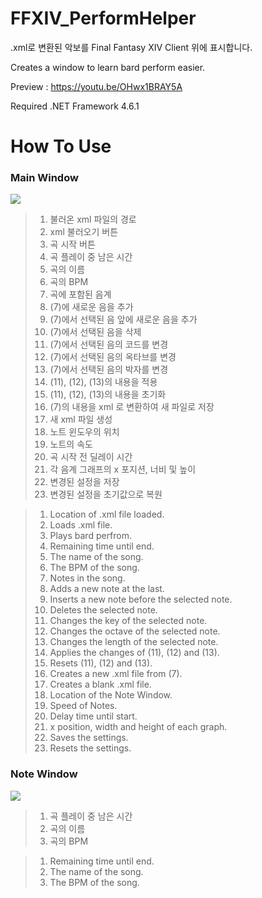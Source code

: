 # FFXIV_PerformHelper

.xml로 변환된 악보를 Final Fantasy XIV Client 위에 표시합니다.

Creates a window to learn bard perform easier.

Preview : https://youtu.be/OHwx1BRAY5A

Required .NET Framework 4.6.1

# How To Use

### Main Window
<img src="https://user-images.githubusercontent.com/45890606/50404957-579e0f80-07f1-11e9-8878-a7c0c0ef85e6.jpg">

>1. 불러온 xml 파일의 경로
>2. xml 불러오기 버튼
>3. 곡 시작 버튼
>4. 곡 플레이 중 남은 시간
>5. 곡의 이름
>6. 곡의 BPM
>7. 곡에 포함된 음계
>8. (7)에 새로운 음을 추가
>9. (7)에서 선택된 음 앞에 새로운 음을 추가
>10. (7)에서 선택된 음을 삭제
>11. (7)에서 선택된 음의 코드를 변경
>12. (7)에서 선택된 음의 옥타브를 변경
>13. (7)에서 선택된 음의 박자를 변경
>14. (11), (12), (13)의 내용을 적용
>15. (11), (12), (13)의 내용을 초기화
>16. (7)의 내용을 xml 로 변환하여 새 파일로 저장
>17. 새 xml 파일 생성
>18. 노트 윈도우의 위치
>19. 노트의 속도
>20. 곡 시작 전 딜레이 시간
>21. 각 음계 그래프의 x 포지션, 너비 및 높이
>22. 변경된 설정을 저장
>23. 변경된 설정을 초기값으로 복원

>1. Location of .xml file loaded.
>2. Loads .xml file.
>3. Plays bard perfrom.
>4. Remaining time until end.
>5. The name of the song.
>6. The BPM of the song.
>7. Notes in the song.
>8. Adds a new note at the last.
>9. Inserts a new note before the selected note.
>10. Deletes the selected note.
>11. Changes the key of the selected note.
>12. Changes the octave of the selected note.
>13. Changes the length of the selected note.
>14. Applies the changes of (11), (12) and (13).
>15. Resets (11), (12) and (13).
>16. Creates a new .xml file from (7).
>17. Creates a blank .xml file.
>18. Location of the Note Window.
>19. Speed of Notes.
>20. Delay time until start.
>21. x position, width and height of each graph.
>22. Saves the settings.
>23. Resets the settings.

### Note Window
<img src="https://user-images.githubusercontent.com/45890606/50404968-671d5880-07f1-11e9-8989-e2a6c5c3d9ed.jpg">

>1. 곡 플레이 중 남은 시간
>2. 곡의 이름
>3. 곡의 BPM

>1. Remaining time until end.
>2. The name of the song.
>3. The BPM of the song.
